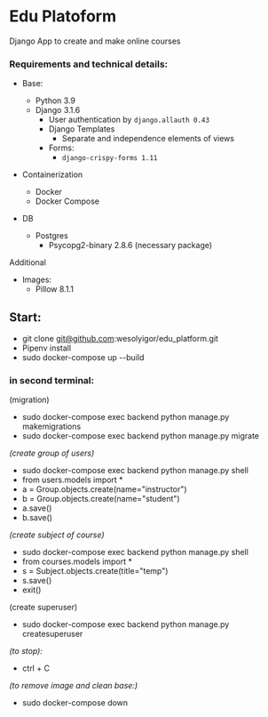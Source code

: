 # Edu Platoform

Django App to create and make online courses

### Requirements and technical details:

- Base: 
  - Python 3.9
  - Django 3.1.6
    - User authentication by ```django.allauth 0.43```
    - Django Templates
      - Separate and independence elements of views
    - Forms:
      - `django-crispy-forms 1.11`
    
    
- Containerization
    - Docker 
    - Docker Compose
- DB
  - Postgres
    - Psycopg2-binary 2.8.6 (necessary package)

Additional
- Images:
  - Pillow 8.1.1
  

## Start:

- git clone git@github.com:wesolyigor/edu_platform.git
- Pipenv install
- sudo docker-compose up --build 

### in second terminal:

(migration)
- sudo docker-compose exec backend python manage.py makemigrations 
- sudo docker-compose exec backend python manage.py migrate

_(create group of users)_

- sudo docker-compose exec backend python manage.py shell
- from users.models import *
- a = Group.objects.create(name="instructor")
- b = Group.objects.create(name="student")
- a.save()
- b.save()


_(create subject of course)_
- sudo docker-compose exec backend python manage.py shell
- from courses.models import *
- s = Subject.objects.create(title="temp")
- s.save()
- exit()

(create superuser)

- sudo docker-compose exec backend python manage.py createsuperuser

_(to stop):_ 

- ctrl + C

_(to remove image and clean base:)_
- sudo docker-compose down 

